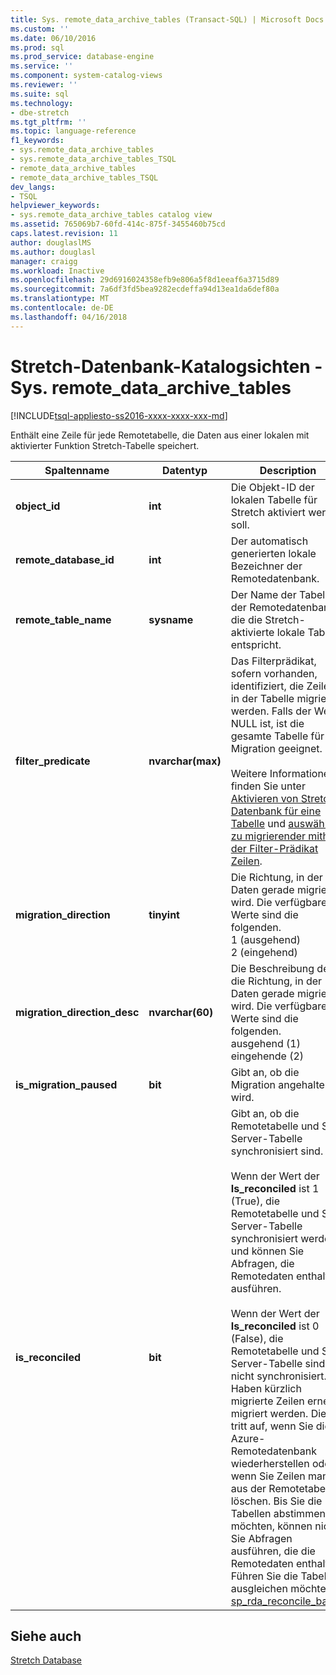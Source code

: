 ```yaml
---
title: Sys. remote_data_archive_tables (Transact-SQL) | Microsoft Docs
ms.custom: ''
ms.date: 06/10/2016
ms.prod: sql
ms.prod_service: database-engine
ms.service: ''
ms.component: system-catalog-views
ms.reviewer: ''
ms.suite: sql
ms.technology:
- dbe-stretch
ms.tgt_pltfrm: ''
ms.topic: language-reference
f1_keywords:
- sys.remote_data_archive_tables
- sys.remote_data_archive_tables_TSQL
- remote_data_archive_tables
- remote_data_archive_tables_TSQL
dev_langs:
- TSQL
helpviewer_keywords:
- sys.remote_data_archive_tables catalog view
ms.assetid: 765069b7-60fd-414c-875f-3455460b75cd
caps.latest.revision: 11
author: douglaslMS
ms.author: douglasl
manager: craigg
ms.workload: Inactive
ms.openlocfilehash: 29d6916024358efb9e806a5f8d1eeaf6a3715d89
ms.sourcegitcommit: 7a6df3fd5bea9282ecdeffa94d13ea1da6def80a
ms.translationtype: MT
ms.contentlocale: de-DE
ms.lasthandoff: 04/16/2018
---
```

# <a name="stretch-database-catalog-views---sysremotedataarchivetables"></a>Stretch-Datenbank-Katalogsichten - Sys. remote_data_archive_tables
[!INCLUDE[tsql-appliesto-ss2016-xxxx-xxxx-xxx-md](../../includes/tsql-appliesto-ss2016-xxxx-xxxx-xxx-md.md)]

  Enthält eine Zeile für jede Remotetabelle, die Daten aus einer lokalen mit aktivierter Funktion Stretch-Tabelle speichert.  
  
|Spaltenname|Datentyp|Description|  
|-----------------|---------------|-----------------|  
|**object_id**|**int**|Die Objekt-ID der lokalen Tabelle für Stretch aktiviert werden soll.|  
|**remote_database_id**|**int**|Der automatisch generierten lokale Bezeichner der Remotedatenbank.|  
|**remote_table_name**|**sysname**|Der Name der Tabelle in der Remotedatenbank, die die Stretch-aktivierte lokale Tabelle entspricht.|  
|**filter_predicate**|**nvarchar(max)**|Das Filterprädikat, sofern vorhanden, identifiziert, die Zeilen in der Tabelle migriert werden. Falls der Wert NULL ist, ist die gesamte Tabelle für die Migration geeignet.<br /><br /> Weitere Informationen finden Sie unter [Aktivieren von Stretch-Datenbank für eine Tabelle](../../sql-server/stretch-database/enable-stretch-database-for-a-table.md) und [auswählen zu migrierender mithilfe der Filter-Prädikat Zeilen](~/sql-server/stretch-database/select-rows-to-migrate-by-using-a-filter-function-stretch-database.md).|  
|**migration_direction**|**tinyint**|Die Richtung, in der Daten gerade migriert wird. Die verfügbaren Werte sind die folgenden.<br/>1 (ausgehend)<br/>2 (eingehend)|  
|**migration_direction_desc**|**nvarchar(60)**|Die Beschreibung der die Richtung, in der Daten gerade migriert wird. Die verfügbaren Werte sind die folgenden.<br/>ausgehend (1)<br/>eingehende (2)|  
|**is_migration_paused**|**bit**|Gibt an, ob die Migration angehalten wird.|  
|**is_reconciled**|**bit**| Gibt an, ob die Remotetabelle und SQL Server-Tabelle synchronisiert sind.<br/><br/>Wenn der Wert der **Is_reconciled** ist 1 (True), die Remotetabelle und SQL Server-Tabelle synchronisiert werden und können Sie Abfragen, die Remotedaten enthalten, ausführen.<br/><br/>Wenn der Wert der **Is_reconciled** ist 0 (False), die Remotetabelle und SQL Server-Tabelle sind nicht synchronisiert. Haben kürzlich migrierte Zeilen erneut migriert werden. Dies tritt auf, wenn Sie die Azure-Remotedatenbank wiederherstellen oder wenn Sie Zeilen manuell aus der Remotetabelle löschen. Bis Sie die Tabellen abstimmen möchten, können nicht Sie Abfragen ausführen, die die Remotedaten enthalten. Führen Sie die Tabellen ausgleichen möchten, [sp_rda_reconcile_batch](../../relational-databases/system-stored-procedures/sys-sp-rda-reconcile-batch-transact-sql.md). |  
  
## <a name="see-also"></a>Siehe auch  
 [Stretch Database](../../sql-server/stretch-database/stretch-database.md)  
  
  

